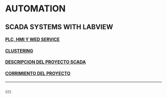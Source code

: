 # AUTOMATION


## SCADA SYSTEMS WITH LABVIEW





#### [PLC, HMI Y WED SERVICE](https://github.com/ErickLopC/HMI-Y-WED-SERVICE)


#### [CLUSTERING](https://github.com/ErickLopC/aplica_cluster_lwith_abview)

#### [DESCRIPCION DEL PROYECTO SCADA](https://github.com/ErickLopC/IMPLMENTA_SIS_SCADA/blob/main/README.md)

#### [CORRIMIENTO DEL PROYECTO](https://github.com/ErickLopC/PENDIENTES_PLC/tree/main)

----
#### [--- ](https://github.com/ErickLopC/PENDIENTES_PLC/tree/main)

